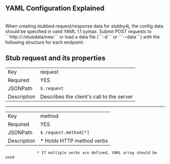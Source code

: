 ## YAML Configuration Explained
<br />
When creating stubbed request/response data for stubby4j, the config data should be specified in valid YAML 1.1 syntax. Submit POST requests to ```http://<host>:<admin_port>/stubdata/new``` or load a data file (```-d``` or ```--data```) with the following structure for each endpoint:
<br />

## Stub request and its properties


|||
|---------------|------------------------------------------
| Key           |	request
| Required      |	YES
| JSONPath      | ```$.request```
| Description 	 | Describes the client's call to the server

<hr />

|||
|---------------|------------------------------------------
| Key           |	method
| Required      |	YES
| JSONPath      | `$.request.method[*]`
| Description 	 | * Holds HTTP method verbs
                  * If multiple verbs are defined, YAML array should be used
